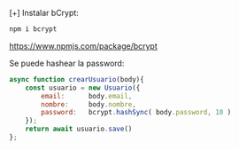 [+] Instalar bCrypt:

```powershell
npm i bcrypt
```

https://www.npmjs.com/package/bcrypt

Se puede hashear la password:

```js hl:5
async function crearUsuario(body){
    const usuario = new Usuario({
        email:      body.email,
        nombre:     body.nombre,
        password:   bcrypt.hashSync( body.password, 10 )
    });
    return await usuario.save()
};
```